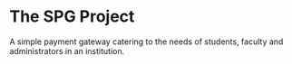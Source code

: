 # The SPG Project

A simple payment gateway catering to the needs of students, faculty and administrators in an institution.
